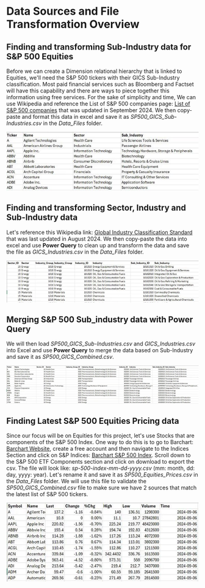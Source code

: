 # Data Sources and File Transformation Overview

## Finding and transforming Sub-Industry data for S&P 500 Equities

Before we can create a Dimension relational hierarchy that is linked to Equities, we'll need the S&P 500 tickers with their GICS Sub-Industry classification. Most paid financial services such as Bloomberg and Factset will have this capability and there are ways to piece together this information using free services. For the sake of simplicity and time, We can use Wikipedia and reference the List of S&P 500 companies page: [List of S&P 500 companies](https://en.wikipedia.org/w/index.php?title=List_of_S%26P_500_companies&oldid=1246399544) that was updated in September 2024. We then copy-paste and format this data in excel and save it as *SP500_GICS_Sub-Industries.csv* in the *Data_Files* folder.

![S&P500 GICS Sub-Industries Excel](https://github.com/danvuk567/SP500-Stock-Analysis/blob/main/images/SP500_GICS_Sub-Industries.jpg?raw=true)


## Finding and transforming Sector, Industry and Sub-Industry data

Let's reference this Wikipedia link: [Global Industry Classification Standard](https://en.wikipedia.org/w/index.php?title=Global_Industry_Classification_Standard&oldid=1243171079) that was last updated in August 2024. We then copy-paste the data into excel and use **Power Query** to clean up and transform the data and save the file as *GICS_Industries.csv* in the *Data_Files* folder.

![GICS Industries Excel](https://github.com/danvuk567/SP500-Stock-Analysis/blob/main/images/GICS_Industries.jpg?raw=true)


## Merging S&P 500 Sub_industry data with Power Query

We will then load *SP500_GICS_Sub-Industries.csv* and *GICS_Industries.csv* into Excel and use **Power Query** to merge the data based on Sub-Industry and save it as *SP500_GICS_Combined.csv*.

![S&P 500 GICS Combined Excel](https://github.com/danvuk567/SP500-Stock-Analysis/blob/main/images/SP500_GICS_Combined.jpg?raw=true)


## Finding Latest S&P 500 Equities Pricing data

Since our focus will be on Equities for this project, let's use Stocks that are components of the S&P 500 Index. One way to do this is to go to Barchart: [Barchart Website](https://www.barchart.com), create a free account and then navigate to the Indices Section and click on S&P Indices: [Barchart S&P 500 Index](https://www.barchart.com/stocks/indices/sp/sp500?viewName=main). Scroll down to the S&P 500 ETF Components section and click on download to export the csv. The file will look like: *sp-500-index-mm-dd-yyyy.csv* (mm: month, dd: day, yyyy: year). Let's rename it and save it as *SP500_Equities_Prices.csv* in the *Data_Files* folder. We will use this file to validate the *SP500_GICS_Combined.csv* file to make sure we have 2 sources that match the latest list of S&P 500 tickers.

![S&P 500 GICS Combined Excel](https://github.com/danvuk567/SP500-Stock-Analysis/blob/main/images/SP500_Equities_Prices.jpg?raw=true)
